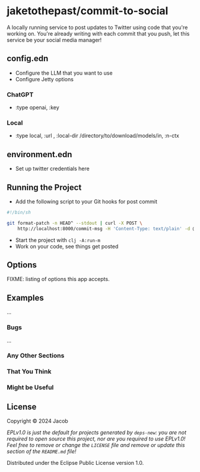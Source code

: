 # jaketothepast/commit-to-social

A locally running service to post updates to Twitter using code that you're working on. You're already writing with each commit that you push, let this service be your social media manager!

## config.edn

- Configure the LLM that you want to use
- Configure Jetty options

### ChatGPT

- :type openai, :key <your API key>

### Local

- :type local, :url <gguf url>, :local-dir /directory/to/download/models/in, :n-ctx <model context length>

## environment.edn

- Set up twitter credentials here 

## Running the Project

- Add the following script to your Git hooks for post commit

``` sh
#!/bin/sh

git format-patch -n HEAD^ --stdout | curl -X POST \
    http://localhost:8000/commit-msg -H 'Content-Type: text/plain' -d @-
```

- Start the project with `clj -A:run-m`
- Work on your code, see things get posted


## Options

FIXME: listing of options this app accepts.

## Examples

...

### Bugs

...

### Any Other Sections
### That You Think
### Might be Useful

## License

Copyright © 2024 Jacob

_EPLv1.0 is just the default for projects generated by `deps-new`: you are not_
_required to open source this project, nor are you required to use EPLv1.0!_
_Feel free to remove or change the `LICENSE` file and remove or update this_
_section of the `README.md` file!_

Distributed under the Eclipse Public License version 1.0.
